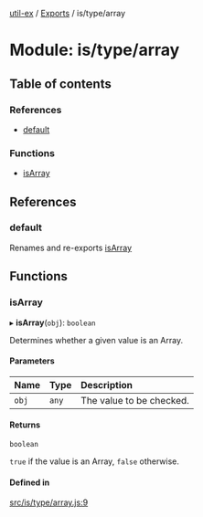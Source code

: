 [util-ex](../README.md) / [Exports](../modules.md) / is/type/array

# Module: is/type/array

## Table of contents

### References

- [default](is_type_array.md#default)

### Functions

- [isArray](is_type_array.md#isarray)

## References

### default

Renames and re-exports [isArray](is_type_array.md#isarray)

## Functions

### isArray

▸ **isArray**(`obj`): `boolean`

Determines whether a given value is an Array.

#### Parameters

| Name | Type | Description |
| :------ | :------ | :------ |
| `obj` | `any` | The value to be checked. |

#### Returns

`boolean`

`true` if the value is an Array, `false` otherwise.

#### Defined in

[src/is/type/array.js:9](https://github.com/snowyu/util-ex.js/blob/f2bfa34/src/is/type/array.js#L9)
